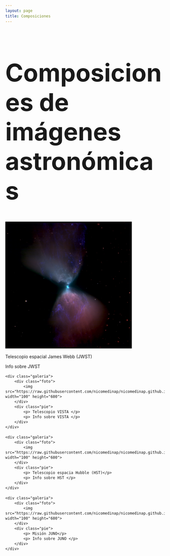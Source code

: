 ```yaml
---
layout: page
title: Composiciones
--- 
```


<html lang="es">
<head>
	<meta charset="utf-8">
	<meta name="description" content="Composiciones de imágenes astronómicas">
	<meta name="keywords" content="HTML5">
	<title>Galeria de fotos </title>


<!-- Local -->
<!-- <link rel="stylesheet" href="/Users/nicomedinap/Documents/GitHub/nicomedinap.github.io/public/css/galeria.css"> -->

<!-- Publico -->
<link rel="stylesheet" href="/public/css/galeria.css"> 

</head>

<body>
	<h1 style="font-size:8vw">Composiciones de imágenes astronómicas</h1>
	<div class="galeria">
    	<div class="foto">
        	<img src="https://raw.githubusercontent.com/nicomedinap/nicomedinap.github.io/master/imagenes/LDN1527/0.jpg" width="400" height="400">
        </div>
        <div class="pie">
        	<p> Telescopio espacial James Webb (JWST)</p>
            <p> Info sobre JWST </p>
        </div>
	</div>
        
    <div class="galeria">
    	<div class="foto">
        	<img src="https://raw.githubusercontent.com/nicomedinap/nicomedinap.github.io/master/imagenes/VISTA/3.png" width="100" height="600">
        </div>
        <div class="pie">
        	<p> Telescopio VISTA </p>
            <p> Info sobre VISTA </p>
        </div>
	</div>

	<div class="galeria">
    	<div class="foto">
        	<img src="https://raw.githubusercontent.com/nicomedinap/nicomedinap.github.io/master/imagenes/HST/M17_SFR0.png" width="100" height="600">
        </div>
        <div class="pie">
        	<p> Telescopio espacia Hubble (HST)</p>
            <p> Info sobre HST </p>
        </div>
	</div>

	<div class="galeria">
    	<div class="foto">
        	<img src="https://raw.githubusercontent.com/nicomedinap/nicomedinap.github.io/master/imagenes/JUNO/prueba0.png" width="100" height="600">
        </div>
        <div class="pie">
        	<p> Misión JUNO</p>
            <p> Info sobre JUNO </p>
        </div>
	</div>

</body>
</html>